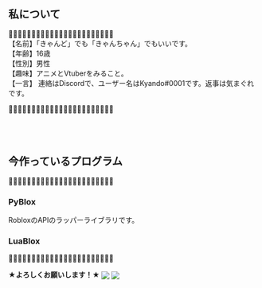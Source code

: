 
## 私について
🌸➖➖➖➖➖➖➖➖➖➖➖➖➖➖➖➖➖➖➖➖➖🌸<br>
【名前】「きゃんど」でも「きゃんちゃん」でもいいです。<br>
【年齢】16歳<br>
【性別】男性<br>
【趣味】アニメとVtuberをみること。<br>
【一言】 連絡はDiscordで、ユーザー名はKyando#0001です。返事は気まぐれです。<br>

🌸➖➖➖➖➖➖➖➖➖➖➖➖➖➖➖➖➖➖➖➖➖🌸
<br><br>
<br><br>

## 今作っているプログラム
🎇➖➖➖➖➖➖➖➖➖➖➖➖➖➖➖➖➖➖➖➖➖🎇<br>
### PyBlox
RobloxのAPIのラッパーライブラリです。<br>
### LuaBlox

🎇➖➖➖➖➖➖➖➖➖➖➖➖➖➖➖➖➖➖➖➖➖🎇

**★よろしくお願いします！★**
<img align="center" src="https://github-readme-stats.vercel.app/api?username=kyando2&theme=tokyonight&&langs_count=10">
<img align="center" src="https://github-readme-stats.vercel.app/api/top-langs/?username=kyando2&theme=tokyonight&&langs_count=10">
